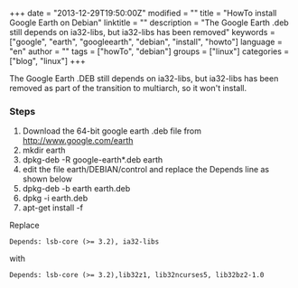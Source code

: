 +++
date = "2013-12-29T19:50:00Z"
modified = ""
title = "HowTo install Google Earth on Debian"
linktitle = ""
description = "The Google Earth .deb still depends on ia32-libs, but ia32-libs has been removed"
keywords = ["google", "earth", "googleearth", "debian", "install", "howto"]
language = "en"
author = ""
tags = ["howTo", "debian"]
groups = ["linux"]
categories = ["blog", "linux"]
+++


The Google Earth .DEB still depends on ia32-libs, but ia32-libs has been removed as part of the transition to multiarch, so it won't install.

### Steps

 1. Download the 64-bit google earth .deb file from http://www.google.com/earth
 2. mkdir earth
 3. dpkg-deb -R google-earth*.deb earth
 4. edit the file earth/DEBIAN/control and replace the Depends line as shown below
 5. dpkg-deb -b earth earth.deb
 6. dpkg -i earth.deb
 7. apt-get install -f

Replace  

	Depends: lsb-core (>= 3.2), ia32-libs  

with 

	Depends: lsb-core (>= 3.2),lib32z1, lib32ncurses5, lib32bz2-1.0 
